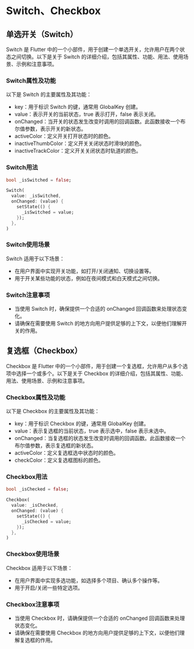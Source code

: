 # Switch、Checkbox

## 单选开关（Switch）

Switch 是 Flutter 中的一个小部件，用于创建一个单选开关，允许用户在两个状态之间切换。以下是关于 Switch 的详细介绍，包括其属性、功能、用法、使用场景、示例和注意事项。

### Switch属性及功能

以下是 Switch 的主要属性及其功能：

- key：用于标识 Switch 的键，通常用 GlobalKey 创建。
- value：表示开关的当前状态，true 表示打开，false 表示关闭。
- onChanged：当开关的状态发生改变时调用的回调函数。此函数接收一个布尔值参数，表示开关的新状态。
- activeColor：定义开关打开状态时的颜色。
- inactiveThumbColor：定义开关关闭状态时滑块的颜色。
- inactiveTrackColor：定义开关关闭状态时轨道的颜色。

### Switch用法

```dart
bool _isSwitched = false;

Switch(
  value: _isSwitched,
  onChanged: (value) {
    setState(() {
      _isSwitched = value;
    });
  },
)
```

### Switch使用场景

Switch 适用于以下场景：

- 在用户界面中实现开关功能，如打开/关闭通知、切换设置等。
- 用于开关某些功能的状态，例如在夜间模式和白天模式之间切换。

### Switch注意事项

- 当使用 Switch 时，确保提供一个合适的 onChanged 回调函数来处理状态变化。
- 请确保在需要使用 Switch 的地方向用户提供足够的上下文，以便他们理解开关的作用。

## 复选框（Checkbox）

Checkbox 是 Flutter 中的一个小部件，用于创建一个复选框，允许用户从多个选项中选择一个或多个。以下是关于 Checkbox 的详细介绍，包括其属性、功能、用法、使用场景、示例和注意事项。

### Checkbox属性及功能

以下是 Checkbox 的主要属性及其功能：

- key：用于标识 Checkbox 的键，通常用 GlobalKey 创建。
- value：表示复选框的当前状态，true 表示选中，false 表示未选中。
- onChanged：当复选框的状态发生改变时调用的回调函数。此函数接收一个布尔值参数，表示复选框的新状态。
- activeColor：定义复选框选中状态时的颜色。
- checkColor：定义复选框图标的颜色。

### Checkbox用法

```dart
bool _isChecked = false;

Checkbox(
  value: _isChecked,
  onChanged: (value) {
    setState(() {
      _isChecked = value;
    });
  },
)
```

### Checkbox使用场景

Checkbox 适用于以下场景：

- 在用户界面中实现多选功能，如选择多个项目、确认多个操作等。
- 用于开启/关闭一些特定选项。

### Checkbox注意事项

- 当使用 Checkbox 时，请确保提供一个合适的 onChanged 回调函数来处理状态变化。
- 请确保在需要使用 Checkbox 的地方向用户提供足够的上下文，以便他们理解复选框的作用。
